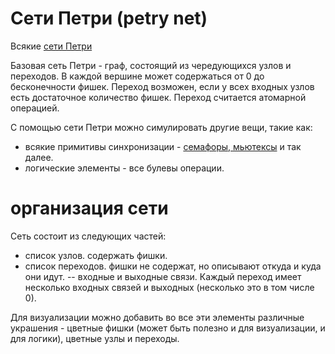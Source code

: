# Сети Петри (petry net)
Всякие <a href="https://ru.wikipedia.org/wiki/%D0%A1%D0%B5%D1%82%D1%8C_%D0%9F%D0%B5%D1%82%D1%80%D0%B8">сети Петри</a>

Базовая сеть Петри - граф, состоящий из чередующихся узлов и переходов. В каждой вершине может содержаться от 0 до бесконечности фишек.
Переход возможен, если у всех входных узлов есть достаточное количество фишек. Переход считается атомарной операцией.

С помощью сети Петри можно симулировать другие вещи, такие как:
- всякие примитивы синхронизации - <a href="https://github.com/alex-ak1/petry/wiki/petry1">семафоры, мьютексы</a> и так далее.
- логические элементы - все булевы операции.

# организация сети
Сеть состоит из следующих частей:
- список узлов. содержать фишки.
- список переходов. фишки не содержат, но описывают откуда и куда они идут.
-- входные и выходные связи. Каждый переход имеет несколько входных связей и выходных (несколько это в том числе 0).

Для визуализации можно добавить во все эти элементы различные украшения - цветные фишки (может быть полезно и для визуализации, и для логики), цветные узлы и переходы.


